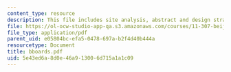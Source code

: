 ```yaml
---
content_type: resource
description: This file includes site analysis, abstract and design strategies.
file: https://ol-ocw-studio-app-qa.s3.amazonaws.com/courses/11-307-beijing-urban-design-studio-summer-2006/5e43ed6a8d0e46a913006d715a1a1c09_bboards.pdf
file_type: application/pdf
parent_uid: e05804bc-efa5-0478-697a-b2f4d40b444a
resourcetype: Document
title: bboards.pdf
uid: 5e43ed6a-8d0e-46a9-1300-6d715a1a1c09
---
```

